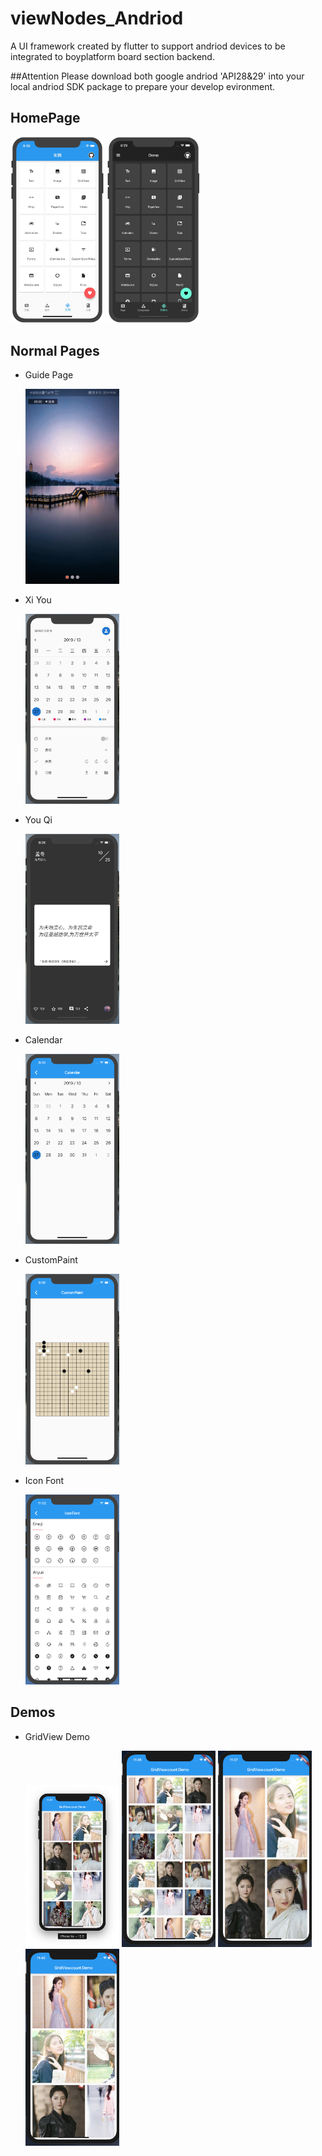 # viewNodes_Andriod
A UI framework created by flutter to support andriod devices to be integrated to boyplatform board section backend.


##Attention
Please download both google andriod 'API28&29' into your local andriod SDK package to prepare your develop evironment.


## HomePage

<div>
   <img src="flutterBash/captures/home_demo.png" width="150"/> 
   <img src="flutterBash/captures/home_demo_dark.png" width="150"/> 
</div>





## Normal Pages

- Guide Page
  
  <img src="flutterBash/captures/page/guide.gif" width="150"/>
  
- Xi You

  <img src="flutterBash/captures/products/xiyou.png" width="150"/>

- You Qi

  <img src="flutterBash/captures/products/youqi.png" width="150"/>
  
- Calendar

  <img src="flutterBash/captures/page/calendar.png" width="150"/>
  
- CustomPaint

  <img src="flutterBash/captures/page/custompaint.png" width="150"/>
  
- Icon Font
  
  <img src="flutterBash/captures/packages/IconFont.png" width="150"/>
  
## Demos

- GridView Demo
  
  <div>
     <img src="flutterBash/captures/demos/gridview_count_basic.png" width="150"/>
     <img src="flutterBash/captures/demos/gridview_count_3.png" width="150"/>
     <img src="flutterBash/captures/demos/gridview_count_aspect_ratio.png" width="150"/>
     <img src="flutterBash/captures/demos/gridview_count_axis.png" width="150"/>
  </div>
  







